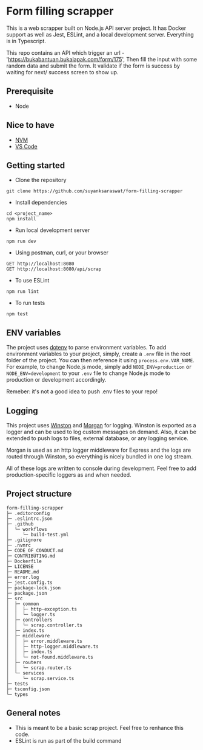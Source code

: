 # Form filling scrapper
This is a web scrapper built on Node.js API server project. It has Docker support as well as Jest, ESLint, and a local development server. Everything is in Typescript.

This repo contains an API which trigger an url - 'https://bukabantuan.bukalapak.com/form/175', Then fill the input with some random data and submit the form. It validate if the form is success by waiting for next/ success screen to show up.

## Prerequisite
- Node

## Nice to have
- [NVM](https://github.com/nvm-sh/nvm)
- [VS Code](https://code.visualstudio.com/)

## Getting started
- Clone the repository
```
git clone https://github.com/suyanksaraswat/form-filling-scrapper
```
- Install dependencies
```
cd <project_name>
npm install
```
- Run local development server
```
npm run dev
```
- Using postman, curl, or your browser
```
GET http://localhost:8080
GET http://localhost:8080/api/scrap
```
- To use ESLint
```
npm run lint
```
- To run tests
```
npm test
```
## ENV variables
The project uses [dotenv](https://github.com/motdotla/dotenv) to parse environment variables. To add environment variables to your project, simply, create a `.env` file in the root folder of the project. You can then reference it using `process.env.VAR_NAME`. For example, to change Node.js mode, simply add `NODE_ENV=production` or `NODE_ENV=development` to your `.env` file to change Node.js mode to production or development accordingly.

Remeber: it's not a good idea to push .env files to your repo!
## Logging
This project uses [Winston](https://github.com/winstonjs/winston) and [Morgan](https://github.com/expressjs/morgan) for logging. Winston is exported as a logger and can be used to log custom messages on demand. Also, it can be extended to push logs to files, external database, or any logging service.

Morgan is used as an http logger middleware for Express and the logs are routed through Winston, so everything is nicely bundled in one log stream.

All of these logs are written to console during development. Feel free to add production-specific loggers as and when needed.
## Project structure
```
form-filling-scrapper
├─ .editorconfig
├─ .eslintrc.json
├─ .github
│  └─ workflows
│     └─ build-test.yml
├─ .gitignore
├─ .nvmrc
├─ CODE_OF_CONDUCT.md
├─ CONTRIBUTING.md
├─ Dockerfile
├─ LICENSE
├─ README.md
├─ error.log
├─ jest.config.ts
├─ package-lock.json
├─ package.json
├─ src
│  ├─ common
│  │  ├─ http-exception.ts
│  │  └─ logger.ts
│  ├─ controllers
│  │  └─ scrap.controller.ts
│  ├─ index.ts
│  ├─ middleware
│  │  ├─ error.middleware.ts
│  │  ├─ http-logger.middleware.ts
│  │  ├─ index.ts
│  │  └─ not-found.middleware.ts
│  ├─ routers
│  │  └─ scrap.router.ts
│  └─ services
│     └─ scrap.service.ts
├─ tests
├─ tsconfig.json
└─ types

```
## General notes
- This is meant to be a basic scrap project. Feel free to renhance this code.
- ESLint is run as part of the build command 